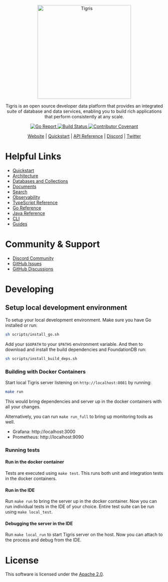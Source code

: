 <p align="center">
  <a href="https://www.tigrisdata.com/"><img src="https://www.tigrisdata.com/docs/logo/dark.png" alt="Tigris" width="298" /></a> 
</p>

<p align="center">
Tigris is an open source developer data platform that provides an integrated 
suite of database and data services, enabling you to build rich applications 
that perform consistently at any scale.
</p>

<p align="center">
<a href="https://goreportcard.com/report/github.com/tigrisdata/tigris"> 
<img src="https://goreportcard.com/badge/github.com/tigrisdata/tigris" alt="Go Report">
</a>
<a href="">
<img src="https://github.com/tigrisdata/tigris/workflows/Go/badge.svg" alt="Build Status">
</a>
<a href="CODE_OF_CONDUCT.md">
<img src="https://img.shields.io/badge/Contributor%20Covenant-2.1-4baaaa.svg" alt="Contributor Covenant">
</a>
</p>

<p align="center">
  <a href="https://www.tigrisdata.com/">Website</a> |
  <a href="https://www.tigrisdata.com/docs/quickstarts/">Quickstart</a> |
  <a href="https://www.tigrisdata.com/docs/references/api/">API Reference</a> |
  <a href="https://www.tigrisdata.com/discord/">Discord</a> | 
  <a href="https://twitter.com/TigrisData">Twitter</a>
</p>

# Helpful Links

- [Quickstart](https://www.tigrisdata.com/docs/quickstarts/)
- [Architecture](https://www.tigrisdata.com/docs/concepts/architecture/)
- [Databases and Collections](https://www.tigrisdata.com/docs/concepts/database/)
- [Documents](https://www.tigrisdata.com/docs/concepts/database/documents/)
- [Search](https://www.tigrisdata.com/docs/concepts/searching/)
- [Observability](https://www.tigrisdata.com/docs/concepts/platform/metrics/)
- [TypeScript Reference](https://www.tigrisdata.com/docs/sdkstools/typescript/)
- [Go Reference](https://www.tigrisdata.com/docs/sdkstools/golang/)
- [Java Reference](https://www.tigrisdata.com/docs/sdkstools/java/getting-started/)
- [CLI](https://www.tigrisdata.com/docs/sdkstools/cli/)
- [Guides](https://www.tigrisdata.com/docs/guides/)

# Community & Support

- [Discord Community](https://www.tigrisdata.com/discord/)
- [GitHub Issues](https://github.com/tigrisdata/tigris/issues)
- [GitHub Discussions](https://github.com/tigrisdata/tigris/discussions)

# Developing

## Setup local development environment

To setup your local development environment. Make sure you have Go installed or run:

```sh
sh scripts/install_go.sh
```

Add your `$GOPATH` to your `$PATHS` environment variable. And then to download and
install the build dependencies and FoundationDB run:

```sh
sh scripts/install_build_deps.sh
```

### Building with Docker Containers

Start local Tigris server listening on `http://localhost:8081` by running:

```sh
make run
```

This would bring dependencies and server up in the docker containers with all
your changes.

Alternatively, you can run `make run_full` to bring up monitoring tools as well.

- Grafana: http://localhost:3000
- Prometheus: http://localhost:9090

### Running tests

#### Run in the docker container

Tests are executed using `make test`. This runs both unit and integration
tests in the docker containers.

#### Run in the IDE

Run `make run` to bring the server up in the docker container.
Now you can run individual tests in the IDE of your choice.
Entire test suite can be run using `make local_test`.

#### Debugging the server in the IDE

Run `make local_run` to start Tigris server on the host.
Now you can attach to the process and debug from the IDE.

# License

This software is licensed under the [Apache 2.0](LICENSE).
